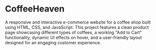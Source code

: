 # CoffeeHeaven
A responsive and interactive e-commerce website for a coffee shop built using HTML, CSS, and JavaScript. This project features a clean product page showcasing different types of coffees, a working "Add to Cart" functionality, dynamic UI effects on hover, and a user-friendly layout designed for an engaging customer experience.
